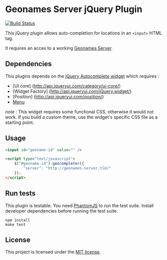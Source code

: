 # Geonames Server jQuery Plugin

[![Build Status](https://travis-ci.org/alchemy-fr/GeonamesServer-jQuery-Plugin.png?branch=master)](https://travis-ci.org/alchemy-fr/GeonamesServer-jQuery-Plugin)

This jQuery plugin allows auto-completion for locations in an `<input>` HTML tag.

It requires an acces to a working [Geonames Server](https://github.com/alchemy-fr/GeonamesServer).

## Dependencies

This plugins depends on the [jQuery Autocomplete widget](http://api.jqueryui.com/autocomplete/)
which requires :

 - [UI core] (http://api.jqueryui.com/category/ui-core/)
 - [Widget Factory] (http://api.jqueryui.com/jQuery.widget/)
 - [Position] (http://api.jqueryui.com/position/)
 - [Menu](http://api.jqueryui.com/menu/)

*note* : This widget requires some functional CSS, otherwise it would not work.
If you build a custom theme, use the widget's specific CSS file as a starting point.

## Usage

```html
<input id="geoname-id" value="" />

<script type="text/javascript">
    $("#geoname-id").geocompleter({
        "server": "http://geonames-server.tld/"
    });
</script>
```

## Run tests

This plugin is testable. You need [PhantomJS](http://phantomjs.org/) to run the test suite.
Install developer dependencies before running the test suite.

```
npm install
make test
```

## License

This project is licensed under the [MIT license](http://opensource.org/licenses/MIT).


